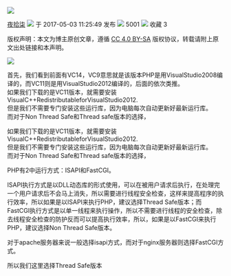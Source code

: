 ![](https://csdnimg.cn/release/blogv2/dist/pc/img/original.png)

[夜拾柒](https://blog.csdn.net/yeweiyang16) ![](https://csdnimg.cn/release/blogv2/dist/pc/img/newCurrentTime2.png) 于 2017-05-03 11:25:49 发布 ![](https://csdnimg.cn/release/blogv2/dist/pc/img/articleReadEyes2.png) 5001 ![](https://csdnimg.cn/release/blogv2/dist/pc/img/tobarCollect2.png) 收藏 3

版权声明：本文为博主原创文章，遵循 [CC 4.0 BY-SA](http://creativecommons.org/licenses/by-sa/4.0/) 版权协议，转载请附上原文出处链接和本声明。

![](https://img-blog.csdn.net/20170503112426863)  

首先，我们看到前面有VC14，VC9意思就是该版本PHP是用VisualStudio2008编译的，而VC11则是用VisualStudio2012编译的，后面的依次类推。  
如果我们下载的是VC11版本，就需要安装VisualC++RedistributableforVisualStudio2012.  
但是我们不需要专门安装这些运行库，因为电脑每次自动更新好最新运行库。  
而对于Non Thread Safe和Thread safe版本的选择，  

如果我们下载的是VC11版本，就需要安装VisualC++RedistributableforVisualStudio2012.  
但是我们不需要专门安装这些运行库，因为电脑每次自动更新好最新运行库。  
而对于Non Thread Safe和Thread safe版本的选择，  

PHP有2中运行方式：ISAPI和FastCGI。

ISAPI执行方式是以DLL动态库的形式使用，可以在被用户请求后执行，在处理完一个用户请求后不会马上消失，所以需要进行线程安全检查，这样来提高程序的执行效率，所以如果是以ISAPI来执行PHP，建议选择Thread Safe版本；而FastCGI执行方式是以单一线程来执行操作，所以不需要进行线程的安全检查，除去线程安全检查的防护反而可以提高执行效率，所以，如果是以FastCGI来执行PHP，建议选择Non Thread Safe版本。

对于apache服务器来说一般选择isapi方式，而对于nginx服务器则选择FastCGI方式。

所以我们这里选择Thread Safe版本